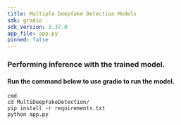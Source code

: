 ```yaml
---
title: Multiple Deepfake Detection Models
sdk: gradio
sdk_version: 3.37.0
app_file: app.py
pinned: false
---
```


### Performing inference with the trained model.

#### Run the command below to use gradio to run the model.

```
cmd
cd MultiDeepFakeDetection/
pip install -r requirements.txt
python app.py
```
